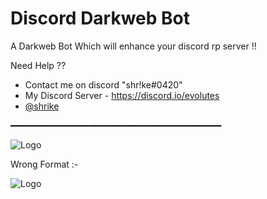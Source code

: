 
# Discord Darkweb Bot


A Darkweb Bot Which will enhance your discord rp server !!


Need Help ?? 
- Contact me on discord "shr!ke#0420"
- My Discord Server - https://discord.io/evolutes
- [@shrike](https://www.github.com/wtfshrike)

━━━━━━━━━━━━━━━━━━━━━━━━━━━━━━━━━━━━━━━━

![Logo](https://cdn.discordapp.com/attachments/987420691043352609/1006446397308031006/unknown.png)

Wrong Format :-

![Logo](https://cdn.discordapp.com/attachments/987420691043352609/1006445683127099454/unknown.png)





